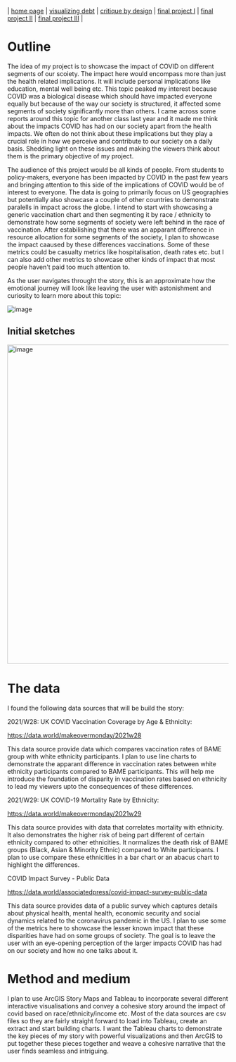 | [home page](https://cvivek98.github.io/chinmay-vivek-portfolio/) | [visualizing debt](visualizing-government-debt) | [critique by design](critique-by-design) | [final project I](final-project-part-one) | [final project II](final-project-part-two) | [final project III](final-project-part-three) |


# Outline

The idea of my project is to showcase the impact of COVID on different segments of our scoiety. The impact here would encompass more than just the health related implications. It will include personal implications like education, mental well being etc. This topic peaked my interest because COVID was a biological disease which should have impacted everyone equally but because of the way our society is structured, it affected some segments of society significantly more than others. I came across some reports around this topic for another class last year and it made me think about the impacts COVID has had on our society apart from the health impacts. We often do not think about these implications but they play a crucial role in how we perceive and contribute to our society on a daily basis. Shedding light on these issues and making the viewers think about them is the primary objective of my project.

The audience of this project would be all kinds of people. From students to policy-makers, everyone has been impacted by COVID in the past few years and bringing attention to this side of the implications of COVID would be of interest to everyone. The data is going to primarily focus on US geographies but potentially also showcase a couple of other countries to demonstrate paralells in impact across the globe. I intend to start with showcasing a generic vaccination chart and then segmenting it by race / ethnicity to demonstrate how some segments of society were left behind in the race of vaccination. After estabilishing that there was an apparant difference in resource allocation for some segments of the society, I plan to showcase the impact caaused by these differences vaccinations. Some of these metrics could be casualty metrics like hospitalisation, death rates etc. but I can also add other metrics to showcase other kinds of impact that most people haven't paid too much attention to.  

As the user navigates throught the story, this is an approximate how the emotional journey will look like leaving the user with astonishment and curiosity to learn more about this topic:

![image](https://github.com/cvivek98/chinmay-vivek-portfolio/assets/143840786/874c5029-50db-4e56-8a0f-35587c957a9f)


## Initial sketches

<img width="725" alt="image" src="https://github.com/cvivek98/chinmay-vivek-portfolio/assets/143840786/9976f19d-11ee-4e1d-aea2-ef42d2975aa6">


# The data

I found the following data sources that will be build the story:

2021/W28: UK COVID Vaccination Coverage by Age & Ethnicity:

https://data.world/makeovermonday/2021w28


This data source provide data which compares vaccination rates of BAME group with white ethnicity participants. I plan to use line charts to demonstrate the apparant difference in vaccination rates between white ethnicity participants compared to BAME participants. This will help me introduce the foundation of disparity in vaccination rates based on ethnicity to lead my viewers upto the consequences of these differences.

2021/W29: UK COVID-19 Mortality Rate by Ethnicity:

https://data.world/makeovermonday/2021w29

This data source provides with data that correlates mortality with ethnicity. It also demonstrates the higher risk of being part different of certain ethnicity compared to other ethnicities. It normalizes the death risk of BAME groups (Black, Asian & Minority Ethnic) compared to White participants. I plan to use compare these ethnicities in a bar chart or an abacus chart to highlight the differences.  


COVID Impact Survey - Public Data

https://data.world/associatedpress/covid-impact-survey-public-data

This data source provides data of a public survey which captures details about physical health, mental health, economic security and social dynamics related to the coronavirus pandemic in the US. I plan to use some of the metrics here to showcase the lesser known impact that these disparities have had on some groups of society. The goal is to leave the user with an eye-opening perception of the larger impacts COVID has had on our society and how no one talks about it. 


# Method and medium
I plan to use ArcGIS Story Maps and Tableau to incorporate several different interactive visualisations and convey a cohesive story around the impact of covid based on race/ethnicity/income etc. Most of the data sources are csv files so they are fairly straight forward to load into Tableau, create an extract and start building charts. I want the Tableau charts to demonstrate the key pieces of my story with powerful visualizations and then ArcGIS to put together these pieces together and weave a cohesive narrative that the user finds seamless and intriguing. 
